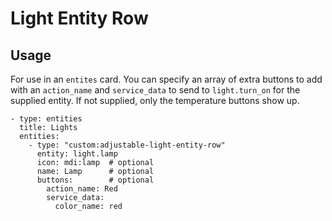 # Light Entity Row

## Usage

For use in an `entites` card. You can specify an array of extra
buttons to add with an `action_name` and `service_data` to send to
`light.turn_on` for the supplied entity. If not supplied, only the
temperature buttons show up.

```
- type: entities
  title: Lights
  entities:
    - type: "custom:adjustable-light-entity-row"
      entity: light.lamp
      icon: mdi:lamp  # optional
      name: Lamp      # optional
      buttons:        # optional
        action_name: Red
        service_data:
          color_name: red
```

